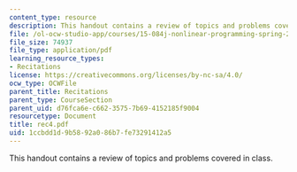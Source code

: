 ```yaml
---
content_type: resource
description: This handout contains a review of topics and problems covered in class.
file: /ol-ocw-studio-app/courses/15-084j-nonlinear-programming-spring-2004/1ccbdd1d9b5892a086b7fe73291412a5_rec4.pdf
file_size: 74937
file_type: application/pdf
learning_resource_types:
- Recitations
license: https://creativecommons.org/licenses/by-nc-sa/4.0/
ocw_type: OCWFile
parent_title: Recitations
parent_type: CourseSection
parent_uid: d76fca6e-c662-3575-7b69-4152185f9004
resourcetype: Document
title: rec4.pdf
uid: 1ccbdd1d-9b58-92a0-86b7-fe73291412a5
---
```

This handout contains a review of topics and problems covered in class.
